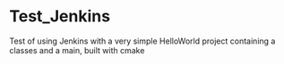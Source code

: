 Test_Jenkins
============

Test of using Jenkins with a very simple HelloWorld project containing a classes and a main, built with cmake
